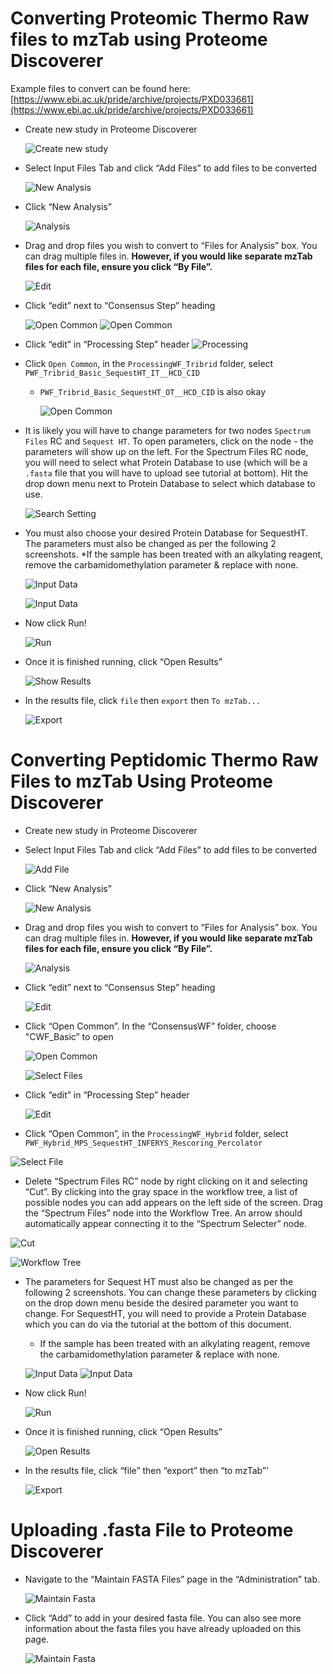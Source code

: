 # Converting Proteomic Thermo Raw files to mzTab using Proteome Discoverer

Example files to convert can be found here: [https://www.ebi.ac.uk/pride/archive/projects/PXD033661](https://www.ebi.ac.uk/pride/archive/projects/PXD033661)

- Create new study in Proteome Discoverer

  ![Create new study](./img/proteome-discoverer-conversion/proteomics/1-add-input-file.png)

- Select Input Files Tab and click “Add Files” to add files to be converted

  ![New Analysis](./img/proteome-discoverer-conversion/proteomics/2-new-analysis.png)

- Click “New Analysis”

  ![Analysis](./img/proteome-discoverer-conversion/proteomics/3-analysis.png)

- Drag and drop files you wish to convert to “Files for Analysis” box. You can drag multiple files in. **However, if you would like separate mzTab files for each file, ensure you click “By File”.**

  ![Edit](./img/proteome-discoverer-conversion/proteomics/4-edit.png)

- Click “edit” next to “Consensus Step” heading

  ![Open Common](./img/proteome-discoverer-conversion/proteomics/5-open-common.png)
  ![Open Common](./img/proteome-discoverer-conversion/proteomics/6-open-common.png)

- Click “edit” in “Processing Step” header
  ![Processing](./img/proteome-discoverer-conversion/proteomics/7-processing.png)

- Click `Open Common`, in the `ProcessingWF_Tribrid` folder, select `PWF_Tribrid_Basic_SequestHT_IT__HCD_CID`

  - `PWF_Tribrid_Basic_SequestHT_OT__HCD_CID` is also okay

    ![Open Common](./img/proteome-discoverer-conversion/proteomics/8-open-common.png)

- It is likely you will have to change parameters for two nodes `Spectrum Files` RC and `Sequest HT`. To open parameters, click on the node - the parameters will show up on the left. For the Spectrum Files RC node, you will need to select what Protein Database to use (which will be a `.fasta` file that you will have to upload see tutorial at bottom). Hit the drop down menu next to Protein Database to select which database to use.

  ![Search Setting](./img/proteome-discoverer-conversion/proteomics/9-search-setting.png)

- You must also choose your desired Protein Database for SequestHT. The parameters must also be changed as per the following 2 screenshots. \*If the sample has been treated with an alkylating reagent, remove the carbamidomethylation parameter & replace with none.

  ![Input Data](./img/proteome-discoverer-conversion/proteomics/10-input-data.png)

  ![Input Data](./img/proteome-discoverer-conversion/proteomics/11-input-data.png)

- Now click Run!

  ![Run](./img/proteome-discoverer-conversion/proteomics/12-run.png)

- Once it is finished running, click “Open Results”

  ![Show Results](./img/proteome-discoverer-conversion/proteomics/13-show-results.png)

- In the results file, click `file` then `export` then `To mzTab...`

  ![Export](./img/proteome-discoverer-conversion/proteomics/14-export.png)

# Converting Peptidomic Thermo Raw Files to mzTab Using Proteome Discoverer

- Create new study in Proteome Discoverer
- Select Input Files Tab and click “Add Files” to add files to be converted

  ![Add File](./img/proteome-discoverer-conversion/peptidomics/1-add-file.png)

- Click “New Analysis”

  ![New Analysis](./img/proteome-discoverer-conversion/peptidomics/2-new-analysis.png)

- Drag and drop files you wish to convert to “Files for Analysis” box. You can drag multiple files in. **However, if you would like separate mzTab files for each file, ensure you click “By File”.**

  ![Analysis](./img/proteome-discoverer-conversion/peptidomics/3-analysis.png)

- Click “edit” next to “Consensus Step” heading

  ![Edit](./img/proteome-discoverer-conversion/peptidomics/4-edit.png)

- Click “Open Common”. In the “ConsensusWF” folder, choose "CWF_Basic” to open

  ![Open Common](./img/proteome-discoverer-conversion/peptidomics/5-open-common.png)

  ![Select Files](./img/proteome-discoverer-conversion/peptidomics/6-select-files.png)

- Click “edit” in “Processing Step” header

  ![Edit](./img/proteome-discoverer-conversion/peptidomics/7-edit.png)

- Click “Open Common”, in the `ProcessingWF_Hybrid` folder, select `PWF_Hybrid_MPS_SequestHT_INFERYS_Rescoring_Percolator`

![Select File](./img/proteome-discoverer-conversion/peptidomics/8-select-file.png)

- Delete “Spectrum Files RC” node by right clicking on it and selecting “Cut”. By clicking into the gray space in the workflow tree, a list of possible nodes you can add appears on the left side of the screen. Drag the “Spectrum Files” node into the Workflow Tree. An arrow should automatically appear connecting it to the “Spectrum Selecter” node.

![Cut](./img/proteome-discoverer-conversion/peptidomics/9-cut.png)

![Workflow Tree](./img/proteome-discoverer-conversion/peptidomics/10-workflow-tree.png)

- The parameters for Sequest HT must also be changed as per the following 2 screenshots. You can change these parameters by clicking on the drop down menu beside the desired parameter you want to change. For SequestHT, you will need to provide a Protein Database which you can do via the tutorial at the bottom of this document.

  - If the sample has been treated with an alkylating reagent, remove the carbamidomethylation parameter & replace with none.

  ![Input Data](./img/proteome-discoverer-conversion/peptidomics/11-input-data.png) ![Input Data](./img/proteome-discoverer-conversion/peptidomics/12-input-data.png)

- Now click Run!

  ![Run](./img/proteome-discoverer-conversion/peptidomics/13-run.png)

- Once it is finished running, click “Open Results”

  ![Open Results](./img/proteome-discoverer-conversion/peptidomics/14-open-results.png)

- In the results file, click “file” then “export” then “to mzTab”’

  ![Export](./img/proteome-discoverer-conversion/peptidomics/15-export.png)

# Uploading .fasta File to Proteome Discoverer

- Navigate to the “Maintain FASTA Files” page in the “Administration” tab.

  ![Maintain Fasta](./img/proteome-discoverer-conversion/fasta-upload/1-maintain-fasta.png)

- Click “Add” to add in your desired fasta file. You can also see more information about the fasta files you have already uploaded on this page.

  ![Maintain Fasta](./img/proteome-discoverer-conversion/fasta-upload/2-add.png)

